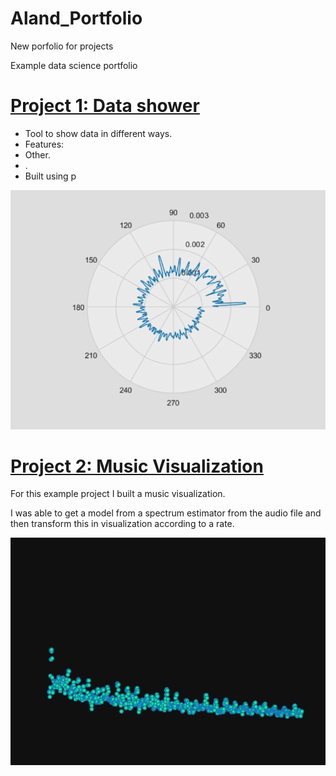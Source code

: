 # Aland_Portfolio
New  porfolio for projects

Example data science portfolio

# [Project 1: Data shower](https://github.com/) 
* Tool to show data in different ways.
* Features:
* Other. 
*  . 
* Built using p 

![](/images/data_show.png) 


# [Project 2: Music Visualization](https://github.com/) 
For this example project I built a music visualization. 

I was able to get a model from a spectrum estimator from the audio file and then transform this in visualization according to a rate. 

![](/images/music_visual.png) 
